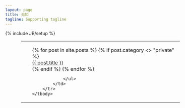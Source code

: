 ```yaml
---
layout: page
title: 无知
tagline: Supporting tagline
---
```

{% include JB/setup %}
<table width="83%" style="margin-left:50px">
	<tbody>
		<tr>
			<td width="70%">
				<ul class="posts">
					{% for post in site.posts %}
						{% if post.category <> "private" %}
							<li class="list-group-item title" style="list-style:none;">
						 		<a href="{{ BASE_PATH }}{{ post.url }}">{{ post.title }}</a> 
								<!-- <span style="float:right">{{ post.date | date_to_string }}</span> -->
							</li>
						{% endif %}
					{% endfor %}
					
				</ul>
			</td>
		</tr>
	</tbody>
</table>

<script>


</script>
